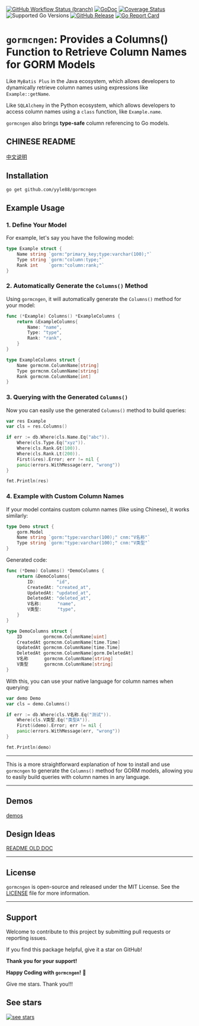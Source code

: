 [![GitHub Workflow Status (branch)](https://img.shields.io/github/actions/workflow/status/yyle88/gormcngen/release.yml?branch=main&label=BUILD)](https://github.com/yyle88/gormcngen/actions/workflows/release.yml?query=branch%3Amain)
[![GoDoc](https://pkg.go.dev/badge/github.com/yyle88/gormcngen)](https://pkg.go.dev/github.com/yyle88/gormcngen)
[![Coverage Status](https://img.shields.io/coveralls/github/yyle88/gormcngen/master.svg)](https://coveralls.io/github/yyle88/gormcngen?branch=main)
![Supported Go Versions](https://img.shields.io/badge/Go-1.22%2C%201.23-lightgrey.svg)
[![GitHub Release](https://img.shields.io/github/release/yyle88/gormcngen.svg)](https://github.com/yyle88/gormcngen/releases)
[![Go Report Card](https://goreportcard.com/badge/github.com/yyle88/gormcngen)](https://goreportcard.com/report/github.com/yyle88/gormcngen)

# `gormcngen`: Provides a Columns() Function to Retrieve Column Names for GORM Models

Like `MyBatis Plus` in the Java ecosystem, which allows developers to dynamically retrieve column names using expressions like `Example::getName`.

Like `SQLAlchemy` in the Python ecosystem, which allows developers to access column names using a `class` function, like `Example.name`.

`gormcngen` also brings **type-safe** column referencing to Go models.

## CHINESE README

[中文说明](README.zh.md)

## Installation

```bash
go get github.com/yyle88/gormcngen
```

## Example Usage

### 1. Define Your Model

For example, let's say you have the following model:

```go
type Example struct {
	Name string `gorm:"primary_key;type:varchar(100);"`
	Type string `gorm:"column:type;"`
	Rank int    `gorm:"column:rank;"`
}
```

### 2. Automatically Generate the `Columns()` Method

Using `gormcngen`, it will automatically generate the `Columns()` method for your model:

```go
func (*Example) Columns() *ExampleColumns {
	return &ExampleColumns{
		Name: "name",
		Type: "type",
		Rank: "rank",
	}
}

type ExampleColumns struct {
	Name gormcnm.ColumnName[string]
	Type gormcnm.ColumnName[string]
	Rank gormcnm.ColumnName[int]
}
```

### 3. Querying with the Generated `Columns()`

Now you can easily use the generated `Columns()` method to build queries:

```go
var res Example
var cls = res.Columns()

if err := db.Where(cls.Name.Eq("abc")).
    Where(cls.Type.Eq("xyz")).
    Where(cls.Rank.Gt(100)).
    Where(cls.Rank.Lt(200)).
    First(&res).Error; err != nil {
    panic(errors.WithMessage(err, "wrong"))
}

fmt.Println(res)
```

### 4. Example with Custom Column Names

If your model contains custom column names (like using Chinese), it works similarly:

```go
type Demo struct {
	gorm.Model
	Name string `gorm:"type:varchar(100);" cnm:"V名称"`
	Type string `gorm:"type:varchar(100);" cnm:"V类型"`
}
```

Generated code:

```go
func (*Demo) Columns() *DemoColumns {
	return &DemoColumns{
		ID:        "id",
		CreatedAt: "created_at",
		UpdatedAt: "updated_at",
		DeletedAt: "deleted_at",
		V名称:      "name",
		V类型:      "type",
	}
}

type DemoColumns struct {
	ID        gormcnm.ColumnName[uint]
	CreatedAt gormcnm.ColumnName[time.Time]
	UpdatedAt gormcnm.ColumnName[time.Time]
	DeletedAt gormcnm.ColumnName[gorm.DeletedAt]
	V名称      gormcnm.ColumnName[string]
	V类型      gormcnm.ColumnName[string]
}
```

With this, you can use your native language for column names when querying:

```go
var demo Demo
var cls = demo.Columns()

if err := db.Where(cls.V名称.Eq("测试")).
    Where(cls.V类型.Eq("类型A")).
    First(&demo).Error; err != nil {
    panic(errors.WithMessage(err, "wrong"))
}

fmt.Println(demo)
```

---

This is a more straightforward explanation of how to install and use `gormcngen` to generate the `Columns()` method for GORM models, allowing you to easily build queries with column names in any language.

---

## Demos

[demos](internal/demos)

## Design Ideas

[README OLD DOC](internal/docs/README_OLD_DOC.en.md)

---

## License

`gormcngen` is open-source and released under the MIT License. See the [LICENSE](LICENSE) file for more information.

---

## Support

Welcome to contribute to this project by submitting pull requests or reporting issues.

If you find this package helpful, give it a star on GitHub!

**Thank you for your support!**

**Happy Coding with `gormcngen`!** 🎉

Give me stars. Thank you!!!

## See stars
[![see stars](https://starchart.cc/yyle88/gormcngen.svg?variant=adaptive)](https://starchart.cc/yyle88/gormcngen)
